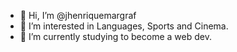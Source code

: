 - 👋 Hi, I’m @jhenriquemargraf
- 👀 I’m interested in Languages, Sports and Cinema.
- 🌱 I’m currently studying to become a web dev.

